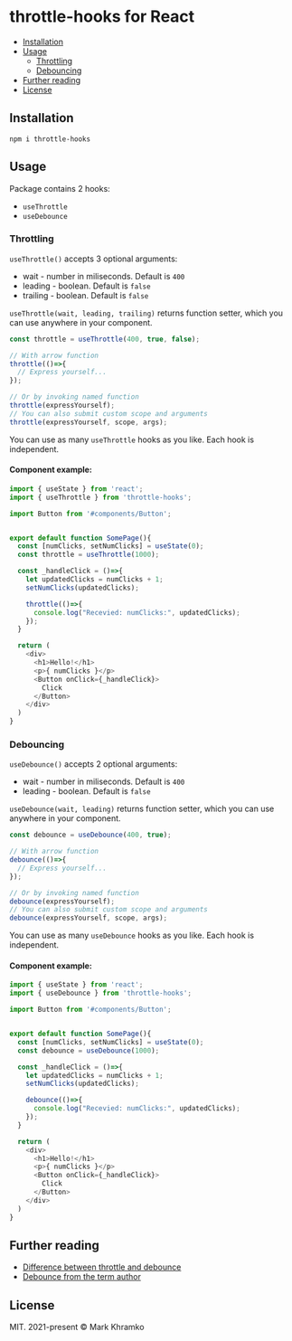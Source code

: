 # throttle-hooks for React

* [Installation](#installation)
* [Usage](#usage)
  + [Throttling](#throttling)
  + [Debouncing](#debouncing)
* [Further reading](#further-reading)
* [License](#license)

## Installation

`npm i throttle-hooks`

## Usage

Package contains 2 hooks: 
* `useThrottle`
* `useDebounce`

### Throttling

`useThrottle()` accepts 3 optional arguments:
* wait - number in miliseconds. Default is `400`
* leading - boolean. Default is `false`
* trailing - boolean. Default is `false`

`useThrottle(wait, leading, trailing)` returns function setter, which you can use anywhere in your component.
```js
const throttle = useThrottle(400, true, false);

// With arrow function
throttle(()=>{
  // Express yourself...
});

// Or by invoking named function
throttle(expressYourself);
// You can also submit custom scope and arguments
throttle(expressYourself, scope, args);
```

You can use as many `useThrottle` hooks as you like. Each hook is independent.

#### Component example:
```js
import { useState } from 'react';
import { useThrottle } from 'throttle-hooks';

import Button from '#components/Button';


export default function SomePage(){
  const [numClicks, setNumClicks] = useState(0);
  const throttle = useThrottle(1000);

  const _handleClick = ()=>{
    let updatedClicks = numClicks + 1;
    setNumClicks(updatedClicks);

    throttle(()=>{
      console.log("Recevied: numClicks:", updatedClicks);
    });
  }

  return (
    <div>
      <h1>Hello!</h1>
      <p>{ numClicks }</p>
      <Button onClick={_handleClick}>
        Click
      </Button>
    </div>
  )
}
```

### Debouncing
`useDebounce()` accepts 2 optional arguments:
* wait - number in miliseconds. Default is `400`
* leading - boolean. Default is `false`

`useDebounce(wait, leading)` returns function setter, which you can use anywhere in your component.
```js
const debounce = useDebounce(400, true);

// With arrow function
debounce(()=>{
  // Express yourself...
});

// Or by invoking named function
debounce(expressYourself);
// You can also submit custom scope and arguments
debounce(expressYourself, scope, args);
```

You can use as many `useDebounce` hooks as you like. Each hook is independent.

#### Component example:
```js
import { useState } from 'react';
import { useDebounce } from 'throttle-hooks';

import Button from '#components/Button';


export default function SomePage(){
  const [numClicks, setNumClicks] = useState(0);
  const debounce = useDebounce(1000);

  const _handleClick = ()=>{
    let updatedClicks = numClicks + 1;
    setNumClicks(updatedClicks);

    debounce(()=>{
      console.log("Recevied: numClicks:", updatedClicks);
    });
  }

  return (
    <div>
      <h1>Hello!</h1>
      <p>{ numClicks }</p>
      <Button onClick={_handleClick}>
        Click
      </Button>
    </div>
  )
}
```

## Further reading

* [Difference between throttle and debounce](https://css-tricks.com/debouncing-throttling-explained-examples/)
* [Debounce from the term author](http://unscriptable.com/2009/03/20/debouncing-javascript-methods/)


## License
MIT. 2021-present © Mark Khramko